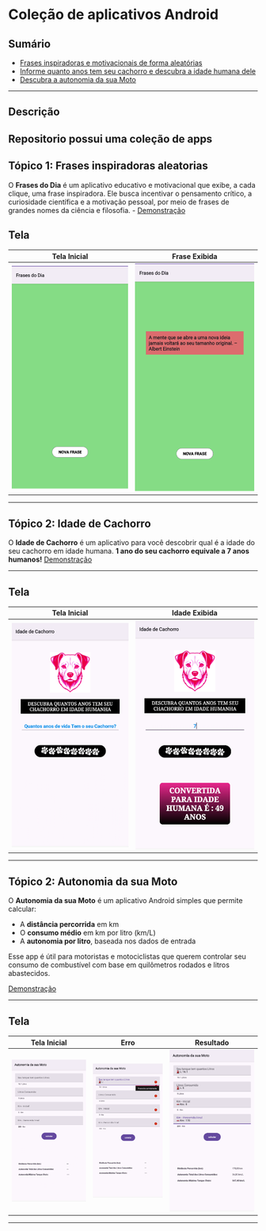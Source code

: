 # Coleção de aplicativos Android

## Sumário

- [Frases inspiradoras e motivacionais de forma aleatórias](#app1)
- [Informe quanto anos tem seu cachorro e descubra a idade humana dele](#app2)
- [Descubra a autonomia da sua Moto](#app3)

---

## Descrição
Repositorio possui uma coleção de apps
---
## <a id="app1"></a> Tópico 1: Frases inspiradoras aleatorias
O **Frases do Dia** é um aplicativo educativo e motivacional que exibe, a cada clique, uma frase inspiradora. Ele busca incentivar o pensamento crítico, a curiosidade científica e a motivação pessoal, por meio de frases de grandes nomes da ciência e filosofia. - [Demonstração](#demonstracao1)

## <a id="demonstracao1">Tela</a>

| Tela Inicial | Frase Exibida |
|--------------|---------------|
| ![Tela Inicial](apps/app1/demonstr1.png) | ![Frase Exibida](apps/app1/demonstr2.png) |

---
## <a id="app2"></a> Tópico 2: Idade de Cachorro

O **Idade de Cachorro** é um aplicativo para você descobrir qual é a idade do seu cachorro em idade humana.
**1 ano do seu cachorro equivale a 7 anos humanos!**
[Demonstração](#demonstracao2)

---

## <a id="demonstracao2"></a> Tela

| Tela Inicial | Idade Exibida |
|--------------|---------------|
| ![Tela Inicial](apps/app2/demonstr1.png) | ![Idade Exibida](apps/app2/demonstr2.png) |

---
## <a id="app3"></a> Tópico 2: Autonomia da sua Moto


O **Autonomia da sua Moto** é um aplicativo Android simples que permite calcular:

- A **distância percorrida** em km
- O **consumo médio** em km por litro (km/L)
- A **autonomia por litro**, baseada nos dados de entrada

Esse app é útil para motoristas e motociclistas que querem controlar seu consumo de combustível com base em quilômetros rodados e litros abastecidos.

[Demonstração](#demonstracao3)

---

## <a id="demonstracao3"></a> Tela

| Tela Inicial                        | Erro                              | Resultado                             |
|-------------------------------------|-----------------------------------|---------------------------------------|
| ![Inicial](apps/app3/demonstr1.png) | ![Erro ](apps/app3/demonstr2.png) | ![Resultado](apps/app3/demonstr3.png) |

---




